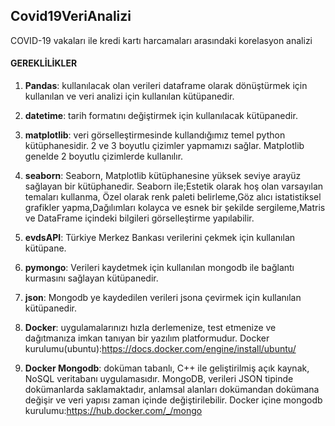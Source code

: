 ## Covid19VeriAnalizi
COVID-19 vakaları ile kredi kartı harcamaları arasındaki korelasyon analizi
#### GEREKLİLİKLER
 1. **Pandas**: kullanılacak olan verileri dataframe olarak dönüştürmek için kullanılan ve veri analizi için kullanılan kütüpanedir.

 2. **datetime**: tarih formatını değiştirmek için kullanılacak kütüpanedir.

 3. **matplotlib**: veri görselleştirmesinde kullandığımız temel python kütüphanesidir. 2 ve 3 boyutlu çizimler yapmamızı sağlar. Matplotlib genelde 2 boyutlu çizimlerde kullanılır.

 4. **seaborn**: Seaborn, Matplotlib kütüphanesine yüksek seviye arayüz sağlayan bir kütüphanedir. Seaborn ile;Estetik olarak hoş olan varsayılan temaları kullanma, Özel olarak renk paleti belirleme,Göz alıcı istatistiksel grafikler yapma,Dağılımları kolayca ve esnek bir şekilde sergileme,Matris ve DataFrame içindeki bilgileri görselleştirme yapılabilir.

 5. **evdsAPI**: Türkiye Merkez Bankası verilerini çekmek için kullanılan kütüpane.

 7. **pymongo**: Verileri kaydetmek için kullanılan mongodb ile bağlantı kurmasını sağlayan kütüpanedir.
 8. **json**: Mongodb ye kaydedilen verileri jsona çevirmek için kullanılan kütüpanedir.

 9. **Docker**: uygulamalarınızı hızla derlemenize, test etmenize ve dağıtmanıza imkan tanıyan bir yazılım platformudur. Docker kurulumu(ubuntu):https://docs.docker.com/engine/install/ubuntu/

 10. **Docker Mongodb**: doküman tabanlı, C++ ile geliştirilmiş açık kaynak, NoSQL veritabanı uygulamasıdır. MongoDB, verileri JSON tipinde dokümanlarda saklamaktadır, anlamsal alanları dokümandan dokümana değişir ve veri yapısı zaman içinde değiştirilebilir. Docker içine mongodb kurulumu:https://hub.docker.com/_/mongo

